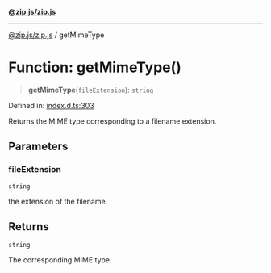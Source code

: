 [**@zip.js/zip.js**](../README.md)

***

[@zip.js/zip.js](../globals.md) / getMimeType

# Function: getMimeType()

> **getMimeType**(`fileExtension`): `string`

Defined in: [index.d.ts:303](https://github.com/gildas-lormeau/zip.js/blob/3fe977a027ef9183833f51be22c11dda80bcb12f/index.d.ts#L303)

Returns the MIME type corresponding to a filename extension.

## Parameters

### fileExtension

`string`

the extension of the filename.

## Returns

`string`

The corresponding MIME type.
